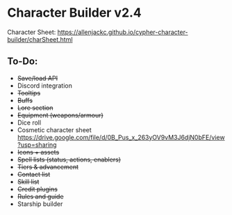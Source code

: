 # Character Builder v2.4
Character Sheet:
https://allenjackc.github.io/cypher-character-builder/charSheet.html

## To-Do:
* ~~Save/load API~~
* Discord integration
* ~~Tooltips~~
* ~~Buffs~~
* ~~Lore section~~
* ~~Equipment (weapons/armour)~~
* Dice roll
* Cosmetic character sheet https://drive.google.com/file/d/0B_Pus_x_263yOV9vM3J6djN0bFE/view?usp=sharing
* ~~Icons + assets~~
* ~~Spell lists (status, actions, enablers)~~
* ~~Tiers & advancement~~
* ~~Contact list~~
* ~~Skill list~~
* ~~Credit plugins~~
* ~~Rules and guide~~
* Starship builder
